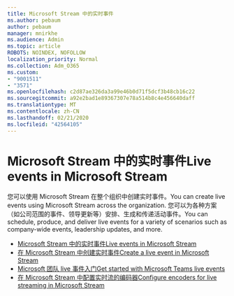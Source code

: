 ```yaml
---
title: Microsoft Stream 中的实时事件
ms.author: pebaum
author: pebaum
manager: mnirkhe
ms.audience: Admin
ms.topic: article
ROBOTS: NOINDEX, NOFOLLOW
localization_priority: Normal
ms.collection: Adm_O365
ms.custom:
- "9001511"
- "3571"
ms.openlocfilehash: c2d87ae326da3a99e46b0d71f5dcf3b48cb16c22
ms.sourcegitcommit: a92e2bad1e89367307e78a514b8c4e456640daff
ms.translationtype: MT
ms.contentlocale: zh-CN
ms.lasthandoff: 02/21/2020
ms.locfileid: "42564105"
---
```

# <a name="live-events-in-microsoft-stream"></a><span data-ttu-id="09085-102">Microsoft Stream 中的实时事件</span><span class="sxs-lookup"><span data-stu-id="09085-102">Live events in Microsoft Stream</span></span>

<span data-ttu-id="09085-103">您可以使用 Microsoft Stream 在整个组织中创建实时事件。</span><span class="sxs-lookup"><span data-stu-id="09085-103">You can create live events using Microsoft Stream across the organization.</span></span> <span data-ttu-id="09085-104">您可以为各种方案（如公司范围的事件、领导更新等）安排、生成和传递活动事件。</span><span class="sxs-lookup"><span data-stu-id="09085-104">You can schedule, produce, and deliver live events for a variety of scenarios such as company-wide events, leadership updates, and more.</span></span>

- [<span data-ttu-id="09085-105">Microsoft Stream 中的实时事件</span><span class="sxs-lookup"><span data-stu-id="09085-105">Live events in Microsoft Stream</span></span>](https://docs.microsoft.com/stream/live-event-overview)
- [<span data-ttu-id="09085-106">在 Microsoft Stream 中创建实时事件</span><span class="sxs-lookup"><span data-stu-id="09085-106">Create a live event in Microsoft Stream</span></span>](https://docs.microsoft.com/stream/live-create-event)
- [<span data-ttu-id="09085-107">Microsoft 团队 live 事件入门</span><span class="sxs-lookup"><span data-stu-id="09085-107">Get started with Microsoft Teams live events</span></span>](https://support.office.com/article/get-started-with-microsoft-teams-live-events-d077fec2-a058-483e-9ab5-1494afda578a)
- [<span data-ttu-id="09085-108">在 Microsoft Stream 中配置实时流的编码器</span><span class="sxs-lookup"><span data-stu-id="09085-108">Configure encoders for live streaming in Microsoft Stream</span></span>](https://docs.microsoft.com/stream/live-encoder-setup)

